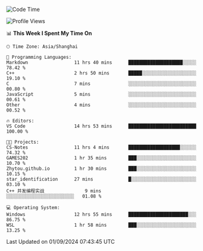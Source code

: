 <!--START_SECTION:waka-->
![Code Time](http://img.shields.io/badge/Code%20Time-1%2C940%20hrs%2023%20mins-blue)

![Profile Views](http://img.shields.io/badge/Profile%20Views-3-blue)

📊 **This Week I Spent My Time On** 

```text
🕑︎ Time Zone: Asia/Shanghai

💬 Programming Languages: 
Markdown                 11 hrs 40 mins      ████████████████████░░░░░   78.42 % 
C++                      2 hrs 50 mins       █████░░░░░░░░░░░░░░░░░░░░   19.10 % 
C                        7 mins              ░░░░░░░░░░░░░░░░░░░░░░░░░   00.80 % 
JavaScript               5 mins              ░░░░░░░░░░░░░░░░░░░░░░░░░   00.61 % 
Other                    4 mins              ░░░░░░░░░░░░░░░░░░░░░░░░░   00.52 % 

🔥 Editors: 
VS Code                  14 hrs 53 mins      █████████████████████████   100.00 % 

🐱‍💻 Projects: 
CS-Notes                 11 hrs 4 mins       ███████████████████░░░░░░   74.32 % 
GAMES202                 1 hr 35 mins        ███░░░░░░░░░░░░░░░░░░░░░░   10.70 % 
Zhytou.github.io         1 hr 30 mins        ███░░░░░░░░░░░░░░░░░░░░░░   10.15 % 
star_identification      27 mins             █░░░░░░░░░░░░░░░░░░░░░░░░   03.10 % 
C++ 并发编程实战               9 mins              ░░░░░░░░░░░░░░░░░░░░░░░░░   01.08 % 

💻 Operating System: 
Windows                  12 hrs 55 mins      ██████████████████████░░░   86.75 % 
WSL                      1 hr 58 mins        ███░░░░░░░░░░░░░░░░░░░░░░   13.25 % 
```


 Last Updated on 01/09/2024 07:43:45 UTC
<!--END_SECTION:waka-->
